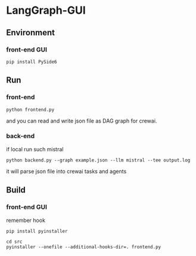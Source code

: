 # LangGraph-GUI


## Environment

### front-end GUI
```
pip install PySide6
```

## Run

### front-end

```
python frontend.py
```
and you can read and write json file as DAG graph for crewai.

### back-end
if local run such mistral

```
python backend.py --graph example.json --llm mistral --tee output.log
```
it will parse json file into crewai tasks and agents



## Build
### front-end GUI
remember hook 

```
pip install pyinstaller

cd src
pyinstaller --onefile --additional-hooks-dir=. frontend.py
```
